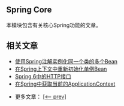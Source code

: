 ## Spring Core

本模块包含有关核心Spring功能的文章。

## 相关文章

+ [使用Spring注解实例化同一个类的多个Bean](docs/使用Spring注解实例化同一个类的多个Bean.md)
+ [在Spring上下文中重新初始化单例Bean](docs/在Spring上下文中重新初始化单例Bean.md)
+ [Spring 6中的HTTP接口](docs/Spring6中的HTTP接口.md)
+ [在Spring中获取当前的ApplicationContext](docs/在Spring中获取当前的ApplicationContext.md)

- 更多文章： [[<-- prev]](../spring-core-5/README.md)